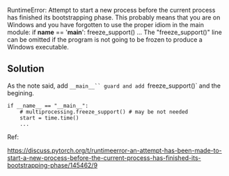 RuntimeError: 
            Attempt to start a new process before the current process
            has finished its bootstrapping phase.
            This probably means that you are on Windows and you have
            forgotten to use the proper idiom in the main module:
                if __name__ == '__main__':
                    freeze_support()
                    ...
            The "freeze_support()" line can be omitted if the program
            is not going to be frozen to produce a Windows executable.

## Solution

As the note said, add `__main__`` guard and add `freeze_support()` and the begining.

```
if __name__ == "__main__":
    # multiprocessing.freeze_support() # may be not needed
    start = time.time()
    ...
```

Ref:

https://discuss.pytorch.org/t/runtimeerror-an-attempt-has-been-made-to-start-a-new-process-before-the-current-process-has-finished-its-bootstrapping-phase/145462/9

